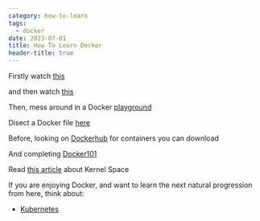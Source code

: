 ```yaml
---
category: how-to-learn
tags:
  - docker
date: 2023-07-01
title: How To Learn Docker
header-title: true
---
```


Firstly watch [this](https://www.youtube.com/watch?v=iqqDU2crIEQ)

and then watch [this](https://www.youtube.com/watch?v=i7ABlHngi1Q)

Then, mess around in a Docker [playground](https://labs.play-with-docker.com/)

Disect a Docker file [here](https://gist.github.com/adamveld12/4815792fadf119ef41bd)

Before, looking on [Dockerhub](https://hub.docker.com/) for containers you can download

And completing [Docker101](https://github.com/dockersamples/101-tutorial)

Read [this article](https://medium.com/@saschagrunert/demystifying-containers-part-i-kernel-space-2c53d6979504) about Kernel Space

If you are enjoying Docker, and want to learn the next natural progression from here, think about:

- [Kubernetes](https://developer-forge.com/posts/2023/07/01/how-to-learn-kubernetes.html)